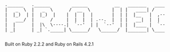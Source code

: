<pre>

.______   .______        ______          __   _______   ______ .___________.   .___  ___.   ______    _______  
|   _  \  |   _  \      /  __  \        |  | |   ____| /      ||           |   |   \/   |  /  __  \  |       \ 
|  |_)  | |  |_)  |    |  |  |  |       |  | |  |__   |  ,----'`---|  |----`   |  \  /  | |  |  |  | |  .--.  |
|   ___/  |      /     |  |  |  | .--.  |  | |   __|  |  |         |  |        |  |\/|  | |  |  |  | |  |  |  |
|  |      |  |\  \----.|  `--'  | |  `--'  | |  |____ |  `----.    |  |        |  |  |  | |  `--'  | |  '--'  |
| _|      | _| `._____| \______/   \______/  |_______| \______|    |__|        |__|  |__|  \______/  |_______/ 

</pre>

Built on Ruby 2.2.2 and Ruby on Rails 4.2.1